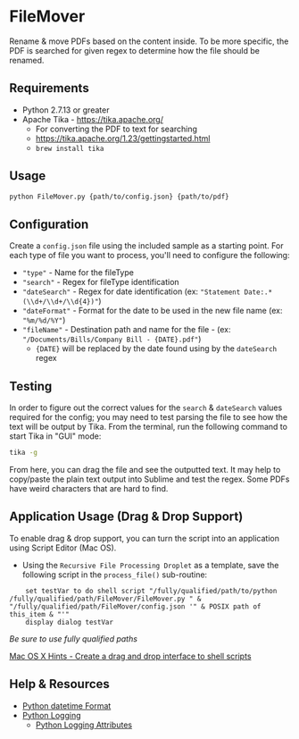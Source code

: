 # FileMover
Rename &amp; move PDFs based on the content inside. To be more specific, the PDF is searched for given regex to determine how the file should be renamed.

## Requirements
* Python 2.7.13 or greater
* Apache Tika - https://tika.apache.org/
  * For converting the PDF to text for searching
  * https://tika.apache.org/1.23/gettingstarted.html
  * `brew install tika`
  
## Usage
```sh
python FileMover.py {path/to/config.json} {path/to/pdf}
```

## Configuration
Create a `config.json` file using the included sample as a starting point. For each type of file you want to process, you'll need to configure the following:
* `"type"` - Name for the fileType
* `"search"` - Regex for fileType identification
* `"dateSearch"` - Regex for date identification (ex: `"Statement Date:.*(\\d+/\\d+/\\d{4})"`)
* `"dateFormat"` - Format for the date to be used in the new file name (ex: `"%m/%d/%Y"`)
* `"fileName"` - Destination path and name for the file - (ex: `"/Documents/Bills/Company Bill - {DATE}.pdf"`)
  * `{DATE}` will be replaced by the date found using by the `dateSearch` regex

## Testing
In order to figure out the correct values for the `search` & `dateSearch` values required for the config; you may need to test parsing the file to see how the text will be output by Tika. From the terminal, run the following command to start Tika in "GUI" mode:
```sh
tika -g
```
From here, you can drag the file and see the outputted text. It may help to copy/paste the plain text output into Sublime and test the regex. Some PDFs have weird characters that are hard to find.

## Application Usage (Drag & Drop Support)
To enable drag & drop support, you can turn the script into an application using Script Editor (Mac OS).
* Using the `Recursive File Processing Droplet` as a template, save the following script in the `process_file()` sub-routine:
```applescript
	set testVar to do shell script "/fully/qualified/path/to/python /fully/qualified/path/FileMover/FileMover.py " & "/fully/qualified/path/FileMover/config.json '" & POSIX path of this_item & "'"
	display dialog testVar
```
_Be sure to use fully qualified paths_
  
[Mac OS X Hints - Create a drag and drop interface to shell scripts](http://hints.macworld.com/article.php?story=20021125060127218)

## Help & Resources
* [Python datetime Format](https://docs.python.org/2/library/datetime.html#strftime-and-strptime-behavior)
* [Python Logging](https://docs.python.org/2/howto/logging.html#logging-basic-tutorial)
  * [Python Logging Attributes](https://docs.python.org/2/library/logging.html#logrecord-attributes)
